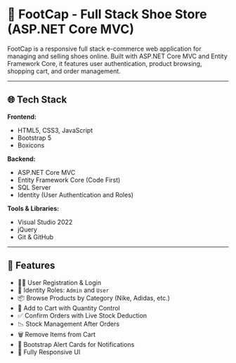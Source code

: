 # 👟 FootCap - Full Stack Shoe Store (ASP.NET Core MVC)

FootCap is a responsive full stack e-commerce web application for managing and selling shoes online. Built with ASP.NET Core MVC and Entity Framework Core, it features user authentication, product browsing, shopping cart, and order management.

---

## 🌐 Tech Stack

**Frontend:**
- HTML5, CSS3, JavaScript
- Bootstrap 5
- Boxicons

**Backend:**
- ASP.NET Core MVC
- Entity Framework Core (Code First)
- SQL Server
- Identity (User Authentication and Roles)

**Tools & Libraries:**
- Visual Studio 2022
- jQuery
- Git & GitHub

---

## 🚀 Features

- 🧑‍💼 User Registration & Login
- 🔐 Identity Roles: `Admin` and `User`
- 📦 Browse Products by Category (Nike, Adidas, etc.)
- 🛒 Add to Cart with Quantity Control
- ✅ Confirm Orders with Live Stock Deduction
- 📉 Stock Management After Orders
- 🗑 Remove Items from Cart
- 💬 Bootstrap Alert Cards for Notifications
- 📱 Fully Responsive UI




